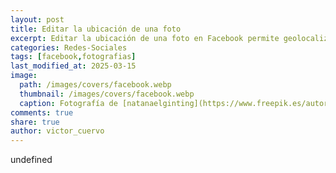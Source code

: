 ```yaml
---
layout: post
title: Editar la ubicación de una foto
excerpt: Editar la ubicación de una foto en Facebook permite geolocalizar imágenes y ver fotografías en un lugar específico del mapa.
categories: Redes-Sociales
tags: [facebook,fotografias]
last_modified_at: 2025-03-15
image:
  path: /images/covers/facebook.webp
  thumbnail: /images/covers/facebook.webp
  caption: Fotografía de [natanaelginting](https://www.freepik.es/autor/natanaelginting)
comments: true
share: true
author: victor_cuervo
---
```

undefined